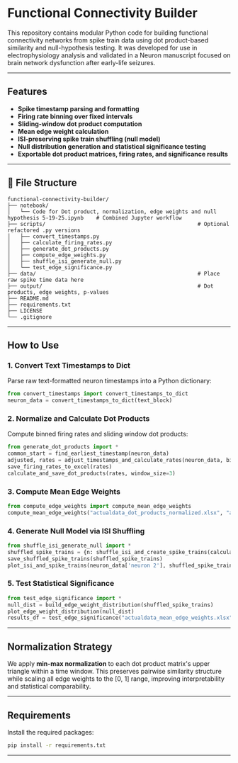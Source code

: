 # Functional Connectivity Builder

This repository contains modular Python code for building functional connectivity networks from spike train data using dot product-based similarity and null-hypothesis testing. It was developed for use in electrophysiology analysis and validated in a Neuron manuscript focused on brain network dysfunction after early-life seizures.

---

## **Features**

* **Spike timestamp parsing and formatting**
* **Firing rate binning over fixed intervals**
* **Sliding-window dot product computation**
* **Mean edge weight calculation**
* **ISI-preserving spike train shuffling (null model)**
* **Null distribution generation and statistical significance testing**
* **Exportable dot product matrices, firing rates, and significance results**

---

## 📁 **File Structure**

```
functional-connectivity-builder/
├── notebook/
│   └── Code for Dot product, normalization, edge weights and null hypothesis 5-19-25.ipynb    # Combined Jupyter workflow
├── scripts/                                                # Optional refactored .py versions
│   ├── convert_timestamps.py
│   ├── calculate_firing_rates.py
│   ├── generate_dot_products.py
│   ├── compute_edge_weights.py
│   ├── shuffle_isi_generate_null.py
│   └── test_edge_significance.py
├── data/                                                   # Place raw spike time data here
├── output/                                                 # Dot products, edge weights, p-values
├── README.md
├── requirements.txt
├── LICENSE
└── .gitignore
```

---

## **How to Use**

### 1. Convert Text Timestamps to Dict

Parse raw text-formatted neuron timestamps into a Python dictionary:

```python
from convert_timestamps import convert_timestamps_to_dict
neuron_data = convert_timestamps_to_dict(text_block)
```

### 2. Normalize and Calculate Dot Products

Compute binned firing rates and sliding window dot products:

```python
from generate_dot_products import *
common_start = find_earliest_timestamp(neuron_data)
adjusted, rates = adjust_timestamps_and_calculate_rates(neuron_data, bin_size=10, common_start=common_start)
save_firing_rates_to_excel(rates)
calculate_and_save_dot_products(rates, window_size=3)
```

### 3. Compute Mean Edge Weights

```python
from compute_edge_weights import compute_mean_edge_weights
compute_mean_edge_weights("actualdata_dot_products_normalized.xlsx", "actualdata_mean_edge_weights.xlsx")
```

### 4. Generate Null Model via ISI Shuffling

```python
from shuffle_isi_generate_null import *
shuffled_spike_trains = {n: shuffle_isi_and_create_spike_trains(calculate_isi(ts), 1000) for n, ts in neuron_data.items()}
save_shuffled_spike_trains(shuffled_spike_trains)
plot_isi_and_spike_trains(neuron_data['neuron 2'], shuffled_spike_trains['neuron 2'])
```

### 5. Test Statistical Significance

```python
from test_edge_significance import *
null_dist = build_edge_weight_distribution(shuffled_spike_trains)
plot_edge_weight_distribution(null_dist)
results_df = test_edge_significance("actualdata_mean_edge_weights.xlsx", null_dist)
```

---

## **Normalization Strategy**

We apply **min-max normalization** to each dot product matrix's upper triangle within a time window. This preserves pairwise similarity structure while scaling all edge weights to the \[0, 1] range, improving interpretability and statistical comparability.

---

## **Requirements**

Install the required packages:

```bash
pip install -r requirements.txt
```

---
